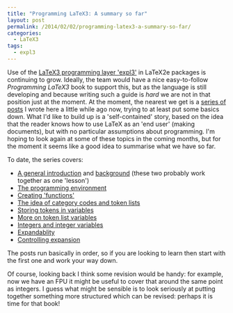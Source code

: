 ```yaml
---
title: "Programming LaTeX3: A summary so far"
layout: post
permalink: /2014/02/02/programming-latex3-a-summary-so-far/
categories:
  - LaTeX3
tags:
  - expl3
---
```

Use of the [LaTeX3 programming layer 'expl3'](https://www.latex-project.org/latex3.html) in LaTeX2e packages is continuing to grow. Ideally, the team would have a nice easy-to-follow _Programming LaTeX3_ book to support this, but as the language is still developing and because writing such a guide is _hard_ we are not in that position just at the moment. At the moment, the nearest we get is a [series of posts](/tag/programming-latex3/) I wrote here a little while ago now, trying to at least put some basics down. What I'd like to build up is a 'self-contained' story, based on the idea that the reader knows how to use LaTeX as an 'end user' (making documents), but with no particular assumptions about programming. I'm hoping to look again at some of these topics in the coming months, but for the moment it seems like a good idea to summarise what we have so far.

To date, the series covers:

- [A general introduction](/2011/12/06/programming-latex3-introduction/) and [background](/2011/12/07/programming-latex3-background/) (these two probably work together as one 'lesson')
- [The programming environment](/2011/12/11/programming-latex3-the-programming-environment/)
- [Creating 'functions'](/2011/12/14/programming-latex3-creating-functions/)
- [The idea of category codes and token lists](/2011/12/21/programming-latex3-category-codes-tokens-and-token-lists/)
- [Storing tokens in variables](/2011/12/26/programming-latex3-token-list-variables/)
- [More on token list variables](/2012/01/22/programming-latex3-more-on-token-list-variables/)
- [Integers and integer variables](/2012/02/07/programming-latex3-integers-and-integer-expressions/)
- [Expandablity](/2012/04/21/programming-latex3-expandability/)
- [Controlling expansion](/2012/04/29/programming-latex3-more-on-expansion/)

The posts run basically in order, so if you are looking to learn then start with the first one and work your way down.

Of course, looking back I think some revision would be handy: for example, now we have an FPU it might be useful to cover that around the same point as integers. I guess what might be sensible is to look seriously at putting together something more structured which can be revised: perhaps it is time for that book!

